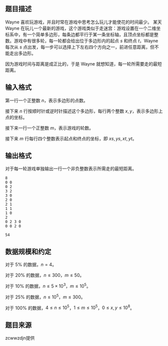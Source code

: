 ## 题目描述

Wayne 喜欢玩游戏，并且时常在游戏中思考怎么玩儿才能使花的时间最少。
某天 Wayne 在玩儿一个最新的游戏，这个游戏类似于走迷宫：游戏设置在一个二维坐标系中，有一个简单多边形，每条边都平行于某一条坐标轴，且顶点坐标都是整数。游戏中有很多轮，每一轮都会给出位于多边形内的起点 $s$ 和终点  $t$，Wayne 每次从 $s$ 点出发，每一步可以选择上下左右四个方向之一，前进任意距离，但不能走出多边形。

因为游戏时间与距离是成正比的，于是 Wayne 就想知道，每一轮所需要走的最短距离。

## 输入格式

第一行一个正整数 $n$，表示多边形的点数。

接下来 $n$ 行按顺时针或逆时针描述这个多边形，每行两个整数 $x,y$，表示多边形上点的坐标。

接下来一行一个正整数 $m$，表示游戏的轮数。

接下来 $m$ 行每行四个整数表示起点和终点的坐标，即  $xs,ys,xt,yt$。

## 输出格式

对于每一轮游戏单独输出一行一个非负整数表示所需走的最短距离。



```input1
8
0 0
0 2
3 2
3 0
2 0
2 1
1 1
1 0
2
0 2 3 0
0 0 2 0
```



```output1
54
```

## 数据规模和约定

对于 $5\%$ 的数据，$n = 4$。

对于 $20\%$ 的数据，$n\le 300$，$m \le 50$。

对于 $10\%$ 的数据，$n \le 5 \times  10^3$，$m \le 10^5$。

对于 $25\%$ 的数据，$n \le  10^5$，$m \le 300$。

对于 $100\%$ 的数据，$4 \le n \le 10^5$，$1 \le  m \le 10^5$，$0 \le x,y \le 10^8$。

## 题目来源

zcwwzdjn提供

